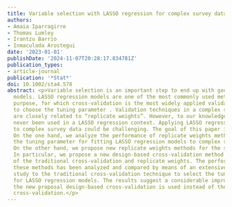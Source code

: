 ```yaml
---
title: Variable selection with LASSO regression for complex survey data
authors:
- Amaia Iparragirre
- Thomas Lumley
- Irantzu Barrio
- Inmaculada Arostegui
date: '2023-01-01'
publishDate: '2024-11-07T20:28:17.834781Z'
publication_types:
- article-journal
publication: '*Stat*'
doi: 10.1002/sta4.578
abstract: <p>Variable selection is an important step to end up with good prediction
  models. LASSO regression models are one of the most commonly used methods for this
  purpose, for which cross‐validation is the most widely applied validation technique
  to choose the tuning parameter . Validation techniques in a complex survey framework
  are closely related to “replicate weights”. However, to our knowledge, they have
  never been used in a LASSO regression context. Applying LASSO regression models
  to complex survey data could be challenging. The goal of this paper is twofold.
  On the one hand, we analyze the performance of replicate weights methods to select
  the tuning parameter for fitting LASSO regression models to complex survey data.
  On the other hand, we propose new replicate weights methods for the same purpose.
  In particular, we propose a new design‐based cross‐validation method as a combination
  of the traditional cross‐validation and replicate weights. The performance of all
  these methods has been analyzed and compared by means of an extensive simulation
  study to the traditional cross‐validation technique to select the tuning parameter
  for LASSO regression models. The results suggest a considerable improvement when
  the new proposal design‐based cross‐validation is used instead of the traditional
  cross‐validation.</p>
---
```

